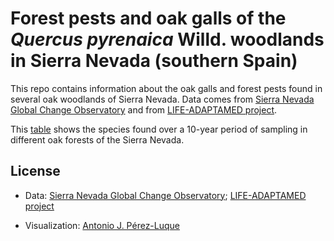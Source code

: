 # Forest pests and oak galls of the *Quercus pyrenaica* Willd. woodlands in Sierra Nevada (southern Spain)

This repo contains information about the oak galls and forest pests found in several oak woodlands of Sierra Nevada. Data comes from [Sierra Nevada Global Change Observatory](https://obsnev.es/) and from [LIFE-ADAPTAMED project](https://www.lifeadaptamed.eu/).  


This [table](https://raw.githack.com/ajpelu/qpyr_plagas/main/analysis/galls_diversity/galls_diversity.html) shows the species found over a 10-year period of sampling in different oak forests of the Sierra Nevada. 

## License 
- Data: [Sierra Nevada Global Change Observatory](https://obsnev.es/);  [LIFE-ADAPTAMED project](ttps://www.lifeadaptamed.eu/)

- Visualization: [Antonio J. Pérez-Luque](http://github.com/ajpelu) 


